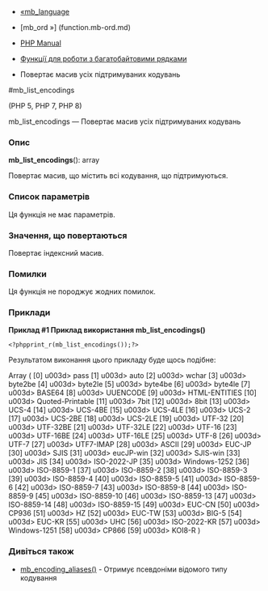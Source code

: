 - [«mb_language](function.mb-language.md)
- [mb_ord »] (function.mb-ord.md)

- [PHP Manual](index.md)
- [Функції для роботи з багатобайтовими рядками](ref.mbstring.md)
- Повертає масив усіх підтримуваних кодувань

#mb_list_encodings

(PHP 5, PHP 7, PHP 8)

mb_list_encodings — Повертає масив усіх підтримуваних кодувань

### Опис

**mb_list_encodings**(): array

Повертає масив, що містить всі кодування, що підтримуються.

### Список параметрів

Ця функція не має параметрів.

### Значення, що повертаються

Повертає індексний масив.

### Помилки

Ця функція не породжує жодних помилок.

### Приклади

**Приклад #1 Приклад використання **mb_list_encodings()****

` <?phpprint_r(mb_list_encodings());?> `

Результатом виконання цього прикладу буде щось подібне:

Array
(
[0] u003d> pass
[1] u003d> auto
[2] u003d> wchar
[3] u003d> byte2be
[4] u003d> byte2le
[5] u003d> byte4be
[6] u003d> byte4le
[7] u003d> BASE64
[8] u003d> UUENCODE
[9] u003d> HTML-ENTITIES
[10] u003d> Quoted-Printable
[11] u003d> 7bit
[12] u003d> 8bit
[13] u003d> UCS-4
[14] u003d> UCS-4BE
[15] u003d> UCS-4LE
[16] u003d> UCS-2
[17] u003d> UCS-2BE
[18] u003d> UCS-2LE
[19] u003d> UTF-32
[20] u003d> UTF-32BE
[21] u003d> UTF-32LE
[22] u003d> UTF-16
[23] u003d> UTF-16BE
[24] u003d> UTF-16LE
[25] u003d> UTF-8
[26] u003d> UTF-7
[27] u003d> UTF7-IMAP
[28] u003d> ASCII
[29] u003d> EUC-JP
[30] u003d> SJIS
[31] u003d> eucJP-win
[32] u003d> SJIS-win
[33] u003d> JIS
[34] u003d> ISO-2022-JP
[35] u003d> Windows-1252
[36] u003d> ISO-8859-1
[37] u003d> ISO-8859-2
[38] u003d> ISO-8859-3
[39] u003d> ISO-8859-4
[40] u003d> ISO-8859-5
[41] u003d> ISO-8859-6
[42] u003d> ISO-8859-7
[43] u003d> ISO-8859-8
[44] u003d> ISO-8859-9
[45] u003d> ISO-8859-10
[46] u003d> ISO-8859-13
[47] u003d> ISO-8859-14
[48] u003d> ISO-8859-15
[49] u003d> EUC-CN
[50] u003d> CP936
[51] u003d> HZ
[52] u003d> EUC-TW
[53] u003d> BIG-5
[54] u003d> EUC-KR
[55] u003d> UHC
[56] u003d> ISO-2022-KR
[57] u003d> Windows-1251
[58] u003d> CP866
[59] u003d> KOI8-R
)

### Дивіться також

- [mb_encoding_aliases()](function.mb-encoding-aliases.md) -
Отримує псевдоніми відомого типу кодування
